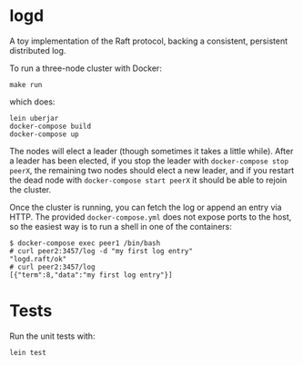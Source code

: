 # logd

A toy implementation of the Raft protocol, backing a consistent, persistent distributed log.

To run a three-node cluster with Docker:

    make run

which does:

    lein uberjar
    docker-compose build
    docker-compose up

The nodes will elect a leader (though sometimes it takes a little
while). After a leader has been elected, if you stop the leader with
`docker-compose stop peerX`, the remaining two nodes should elect a
new leader, and if you restart the dead node with `docker-compose
start peerX` it should be able to rejoin the cluster.

Once the cluster is running, you can fetch the log or append an entry
via HTTP. The provided `docker-compose.yml` does not expose ports to
the host, so the easiest way is to run a shell in one of the
containers:

    $ docker-compose exec peer1 /bin/bash
    # curl peer2:3457/log -d "my first log entry"
    "logd.raft/ok"
    # curl peer2:3457/log
    [{"term":8,"data":"my first log entry"}]

# Tests

Run the unit tests with:

    lein test
